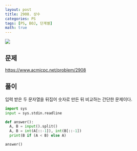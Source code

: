 ```yaml
---
layout: post
title: 2908. 상수
categories: PS
tags: [PS, BOJ, 단계별]
math: true
---
```


<img src="https://onlinejudgeimages.s3-ap-northeast-1.amazonaws.com/images/boj-og.png" />

## 문제

https://www.acmicpc.net/problem/2908

## 풀이

입력 받은 두 문자열을 뒤집어 숫자로 만든 뒤 비교하는 간단한 문제이다.

```python
import sys
input = sys.stdin.readline

def answer():
  A, B = input().split()
  A, B = int(A[::-1]), int(B[::-1])
  print(B if (A < B) else A)

answer()

```
